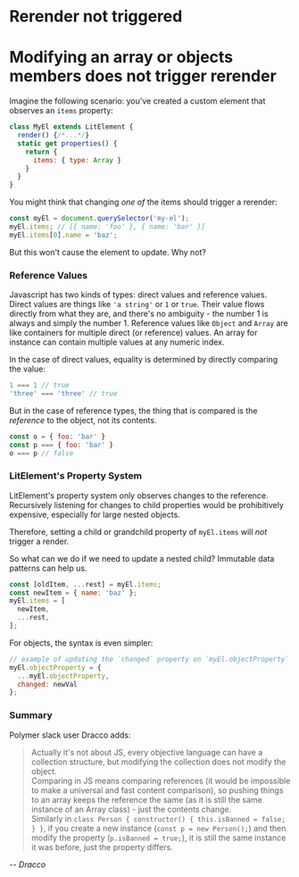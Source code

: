 # Rerender not triggered

# Modifying an array or objects members does not trigger rerender

Imagine the following scenario: you've created a custom element that observes an `items` property:
```js
class MyEl extends LitElement {
  render() {/*...*/}
  static get properties() {
    return {
      items: { type: Array }
    }
  }
}
```

You might think that changing *one of* the items should trigger a rerender:
```js
const myEl = document.querySelector('my-el');
myEl.items; // [{ name: 'foo' }, { name: 'bar' }]
myEl.items[0].name = 'baz';
```

But this won't cause the element to update. Why not?

### Reference Values
Javascript has two kinds of types: direct values and reference values. Direct values are things like `'a string'` or `1` or `true`. Their value flows directly from what they are, and there's no ambiguity - the number 1 is always and simply the number 1.
Reference values like `Object` and `Array` are like containers for multiple direct (or reference) values. An array for instance can contain multiple values at any numeric index.

In the case of direct values, equality is determined by directly comparing the value: 
```js
1 === 1 // true
'three' === 'three' // true
```

But in the case of reference types, the thing that is compared is the *reference* to the object, not its contents. 
```js
const o = { foo: 'bar' }
const p === { foo: 'bar' }
o === p // false
```

### LitElement's Property System
LitElement's property system only observes changes to the reference. Recursively listening for changes to child properties would be prohibitively expensive, especially for large nested objects.

Therefore, setting a child or grandchild property of `myEl.items` will *not* trigger a render.

So what can we do if we need to update a nested child? Immutable data patterns can help us.

```js
const [oldItem, ...rest] = myEl.items;
const newItem = { name: 'baz' };
myEl.items = [
  newItem,
  ...rest,
];
```

For objects, the syntax is even simpler:

```js
// example of updating the `changed` property on `myEl.objectProperty`
myEl.objectProperty = {
  ...myEl.objectProperty,
  changed: newVal
};
```

### Summary
Polymer slack user Dracco adds:

> Actually it's not about JS, every objective language can have a collection structure, but modifying the collection does not modify the object.  
> Comparing in JS means comparing references (it would be impossible to make a universal and fast content comparison), so pushing things to an array keeps the reference the same (as it is still the same instance of an Array class) -  just the contents change.  
> Similarly in `class Person { constructor() { this.isBanned = false; } }`, if you create a new instance (`const p = new Person();`) and then modify the property (`p.isBanned = true;`), it is still the same instance it was before, just the property differs.  

-- <cite>Dracco</cite>
